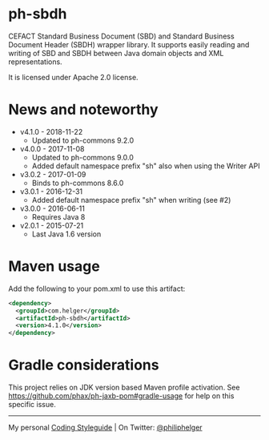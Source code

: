 # ph-sbdh

CEFACT Standard Business Document (SBD) and Standard Business Document Header (SBDH) wrapper library.
It supports easily reading and writing of SBD and SBDH between Java domain objects and XML representations.

It is licensed under Apache 2.0 license.

# News and noteworthy

* v4.1.0 - 2018-11-22
    * Updated to ph-commons 9.2.0
* v4.0.0 - 2017-11-08
    * Updated to ph-commons 9.0.0
    * Added default namespace prefix "sh" also when using the Writer API
* v3.0.2 - 2017-01-09
    * Binds to ph-commons 8.6.0
* v3.0.1 - 2016-12-31
    * Added default namespace prefix "sh" when writing (see #2)
* v3.0.0 - 2016-06-11
    * Requires Java 8
* v2.0.1 - 2015-07-21
    * Last Java 1.6 version  

# Maven usage

Add the following to your pom.xml to use this artifact:

```xml
<dependency>
  <groupId>com.helger</groupId>
  <artifactId>ph-sbdh</artifactId>
  <version>4.1.0</version>
</dependency>
```

# Gradle considerations

This project relies on JDK version based Maven profile activation.
See https://github.com/phax/ph-jaxb-pom#gradle-usage for help on this specific issue. 

---

My personal [Coding Styleguide](https://github.com/phax/meta/blob/master/CodingStyleguide.md) |
On Twitter: <a href="https://twitter.com/philiphelger">@philiphelger</a>
